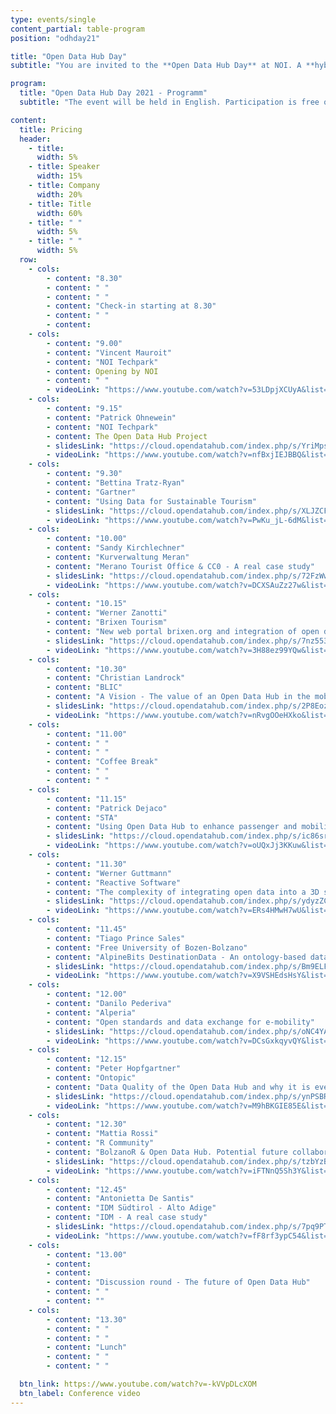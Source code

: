 ```yaml
---
type: events/single
content_partial: table-program
position: "odhday21"

title: "Open Data Hub Day"
subtitle: "You are invited to the **Open Data Hub Day** at NOI. A **hybrid event** about best practices to help you understand and get the most out of the world of data. This is an increasingly important subject for those working in business and research and we will be delving into it with **several experts and representatives** from leading companies (such as Alperia, Reactive Software, STA, CISMA, and IDM) as well as NOI’s **scientific partners** (Eurac Research and unibz)."

program:
  title: "Open Data Hub Day 2021 - Programm"
  subtitle: "The event will be held in English. Participation is free of charge. Please note that you will need a **Green Pass**. Please note that the program is subject to change and will be continuously updated until the conference opens."

content:
  title: Pricing
  header:
    - title: 
      width: 5%
    - title: Speaker
      width: 15%
    - title: Company
      width: 20%
    - title: Title
      width: 60%
    - title: " "
      width: 5%
    - title: " "
      width: 5%  
  row:
    - cols:
        - content: "8.30"
        - content: " "
        - content: " "
        - content: "Check-in starting at 8.30"
        - content: " "
        - content:
    - cols:
        - content: "9.00"
        - content: "Vincent Mauroit"
        - content: "NOI Techpark"
        - content: Opening by NOI
        - content: " "
        - videoLink: "https://www.youtube.com/watch?v=53LDpjXCUyA&list=PLwEFKmmNg7ILIgN_MufUAuW97Moe3bNyr&index=3"
    - cols:
        - content: "9.15"
        - content: "Patrick Ohnewein"
        - content: "NOI Techpark"
        - content: The Open Data Hub Project
        - slidesLink: "https://cloud.opendatahub.com/index.php/s/YriMpsobHdDDkpt"
        - videoLink: "https://www.youtube.com/watch?v=nfBxjIEJBBQ&list=PLwEFKmmNg7ILIgN_MufUAuW97Moe3bNyr&index=4"
    - cols:
        - content: "9.30"
        - content: "Bettina Tratz-Ryan"
        - content: "Gartner"
        - content: "Using Data for Sustainable Tourism"
        - slidesLink: "https://cloud.opendatahub.com/index.php/s/XLJZCFzqzgwrGDn"
        - videoLink: "https://www.youtube.com/watch?v=PwKu_jL-6dM&list=PLwEFKmmNg7ILIgN_MufUAuW97Moe3bNyr&index=5"
    - cols:
        - content: "10.00"
        - content: "Sandy Kirchlechner"
        - content: "Kurverwaltung Meran"
        - content: "Merano Tourist Office & CC0 - A real case study"
        - slidesLink: "https://cloud.opendatahub.com/index.php/s/72FzWwgE2J447yD"
        - videoLink: "https://www.youtube.com/watch?v=DCXSAuZz27w&list=PLwEFKmmNg7ILIgN_MufUAuW97Moe3bNyr&index=6"
    - cols:
        - content: "10.15"
        - content: "Werner Zanotti"
        - content: "Brixen Tourism"
        - content: "New web portal brixen.org and integration of open data hub"
        - slidesLink: "https://cloud.opendatahub.com/index.php/s/7nz553SAxpoLJwb"
        - videoLink: "https://www.youtube.com/watch?v=3H88ez99YQw&list=PLwEFKmmNg7ILIgN_MufUAuW97Moe3bNyr&index=7"
    - cols:
        - content: "10.30"
        - content: "Christian Landrock"
        - content: "BLIC"
        - content: "A Vision - The value of an Open Data Hub in the mobility sector"
        - slidesLink: "https://cloud.opendatahub.com/index.php/s/2P8Eoz55ftDC3Cd"
        - videoLink: "https://www.youtube.com/watch?v=nRvgOOeHXko&list=PLwEFKmmNg7ILIgN_MufUAuW97Moe3bNyr&index=8"
    - cols:
        - content: "11.00"
        - content: " "
        - content: " "
        - content: "Coffee Break"
        - content: " "
        - content: " "
    - cols:
        - content: "11.15"
        - content: "Patrick Dejaco"
        - content: "STA"
        - content: "Using Open Data Hub to enhance passenger and mobility information"
        - slidesLink: "https://cloud.opendatahub.com/index.php/s/ic86srFzJsiRKQN"
        - videoLink: "https://www.youtube.com/watch?v=oUQxJj3KKuw&list=PLwEFKmmNg7ILIgN_MufUAuW97Moe3bNyr&index=9"
    - cols:
        - content: "11.30"
        - content: "Werner Guttmann"
        - content: "Reactive Software"
        - content: "The complexity of integrating open data into a 3D scenery"
        - slidesLink: "https://cloud.opendatahub.com/index.php/s/ydyzZCBDwSeMq7n"
        - videoLink: "https://www.youtube.com/watch?v=ERs4HMwH7wU&list=PLwEFKmmNg7ILIgN_MufUAuW97Moe3bNyr&index=10"
    - cols:
        - content: "11.45"
        - content: "Tiago Prince Sales"
        - content: "Free University of Bozen-Bolzano"
        - content: "AlpineBits DestinationData - An ontology-based data exchange standard for tourism"
        - slidesLink: "https://cloud.opendatahub.com/index.php/s/Bm9ELFFYKQNGXnF"
        - videoLink: "https://www.youtube.com/watch?v=X9VSHEdsHsY&list=PLwEFKmmNg7ILIgN_MufUAuW97Moe3bNyr&index=11"
    - cols:
        - content: "12.00"
        - content: "Danilo Pederiva"
        - content: "Alperia"
        - content: "Open standards and data exchange for e-mobility"
        - slidesLink: "https://cloud.opendatahub.com/index.php/s/oNC4YAs2PfEffWz"
        - videoLink: "https://www.youtube.com/watch?v=DCsGxkqyvQY&list=PLwEFKmmNg7ILIgN_MufUAuW97Moe3bNyr&index=12"
    - cols:
        - content: "12.15"
        - content: "Peter Hopfgartner"
        - content: "Ontopic"
        - content: "Data Quality of the Open Data Hub and why it is everybody's business"
        - slidesLink: "https://cloud.opendatahub.com/index.php/s/ynPSBRjwmZKPsqB"
        - videoLink: "https://www.youtube.com/watch?v=M9hBKGIE85E&list=PLwEFKmmNg7ILIgN_MufUAuW97Moe3bNyr&index=13"
    - cols:
        - content: "12.30"
        - content: "Mattia Rossi"
        - content: "R Community"
        - content: "BolzanoR & Open Data Hub. Potential future collaboration between the BolzanoR community and the Open Data Hub"
        - slidesLink: "https://cloud.opendatahub.com/index.php/s/tzbYzB42BDGQX74"
        - videoLink: "https://www.youtube.com/watch?v=iFTNnQ5Sh3Y&list=PLwEFKmmNg7ILIgN_MufUAuW97Moe3bNyr&index=14"
    - cols:
        - content: "12.45"
        - content: "Antonietta De Santis"
        - content: "IDM Südtirol - Alto Adige"
        - content: "IDM - A real case study"
        - slidesLink: "https://cloud.opendatahub.com/index.php/s/7pq9PTBkd4QLMtX"
        - videoLink: "https://www.youtube.com/watch?v=fF8rf3ypC54&list=PLwEFKmmNg7ILIgN_MufUAuW97Moe3bNyr&index=15"
    - cols:
        - content: "13.00"
        - content: 
        - content: 
        - content: "Discussion round - The future of Open Data Hub"
        - content: " "
        - content: ""
    - cols:
        - content: "13.30"
        - content: " "
        - content: " "
        - content: "Lunch"
        - content: " "
        - content: " "

  btn_link: https://www.youtube.com/watch?v=-kVVpDLcXOM
  btn_label: Conference video
---
```

